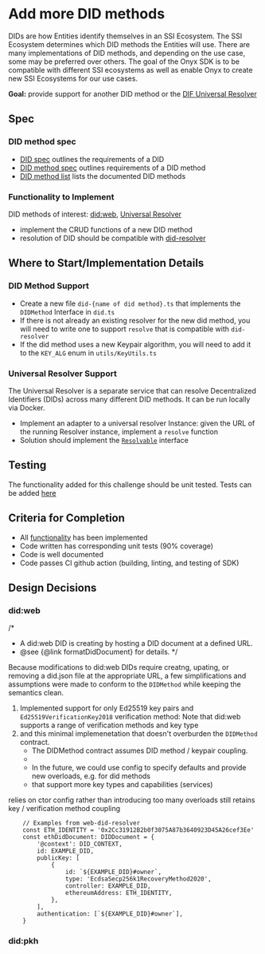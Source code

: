 # Add more DID methods

DIDs are how Entities identify themselves in an SSI Ecosystem. The SSI Ecosystem determines which DID methods the Entities will use. There are many implementations of DID methods, and depending on the use case, some may be preferred over others. The goal of the Onyx SDK is to be compatible with different SSI ecosystems as well as enable Onyx to create new SSI Ecosystems for our use cases.

**Goal:** provide support for another DID method or the [DIF Universal Resolver](https://github.com/decentralized-identity/universal-resolver)

## Spec

### DID method spec

* [DID spec](https://www.w3.org/TR/did-core/) outlines the requirements of a DID
* [DID method spec](https://www.w3.org/TR/did-core/#methods) outlines requirements of a DID method
* [DID method list](https://www.w3.org/TR/did-spec-registries/#did-methods) lists the documented DID methods


### Functionality to Implement
DID methods of interest: [did:web](https://w3c-ccg.github.io/did-method-web/), [Universal Resolver](https://github.com/decentralized-identity/universal-resolver)
* implement the CRUD functions of a new DID method
* resolution of DID should be compatible with [did-resolver](https://github.com/decentralized-identity/did-resolver)

## Where to Start/Implementation Details

### DID Method Support
* Create a new file `did-{name of did method}.ts` that implements the `DIDMethod` Interface in `did.ts`
* If there is not already an existing resolver for the new did method, you will need to write one to support `resolve` that is compatible with `did-resolver`
* If the did method uses a new Keypair algorithm, you will need to add it to the `KEY_ALG` enum in `utils/KeyUtils.ts`

### Universal Resolver Support
The Universal Resolver is a separate service that can resolve Decentralized Identifiers (DIDs) across many different DID methods. It can be run locally via Docker.

* Implement an adapter to a universal resolver Instance: given the URL of the running Resolver instance, implement a `resolve` function
* Solution should implement the [`Resolvable`](https://github.com/decentralized-identity/did-resolver/blob/master/src/resolver.ts#L330) interface

## Testing
The functionality added for this challenge should be unit tested. Tests can be added [here](../../../../tests/unit/did)

## Criteria for Completion
* All [functionality](#Functionality-to-Implement) has been implemented
* Code written has corresponding unit tests (90% coverage)
* Code is well documented
* Code passes CI github action (building, linting, and testing of SDK)

## Design Decisions

### did:web

/*
* A did:web DID is creating by hosting a DID document at a defined URL. 
* @see {@link formatDidDocument} for details.
*/

Because modifications to did:web DIDs require creatng, upating, or removing a did.json file at the appropriate URL, a few simplifications and assumptions were made to conform to the `DIDMethod` while keeping the semantics clean.

1. Implemented support for only Ed25519 key pairs and `Ed25519VerificationKey2018` verification method: Note that did:web supports a range of verification methods and key type
2. and this minimal implemenetation that doesn't overburden the `DIDMethod` contract.
    * The DIDMethod contract assumes DID method / keypair coupling.
    * 
    * In the future, we could use config to specify defaults and provide new overloads, e.g. for did methods
    * that support more key types and capabilities (services) 


relies on ctor config rather than introducing too many overloads
still retains key / verification method coupling

```
    // Examples from web-did-resolver
    const ETH_IDENTITY = '0x2Cc31912B2b0f3075A87b3640923D45A26cef3Ee'
    const ethDidDocument: DIDDocument = {
        '@context': DID_CONTEXT,
        id: EXAMPLE_DID,
        publicKey: [
            {
                id: `${EXAMPLE_DID}#owner`,
                type: 'EcdsaSecp256k1RecoveryMethod2020',
                controller: EXAMPLE_DID,
                ethereumAddress: ETH_IDENTITY,
            },
        ],
        authentication: [`${EXAMPLE_DID}#owner`],
    }

```
### did:pkh
